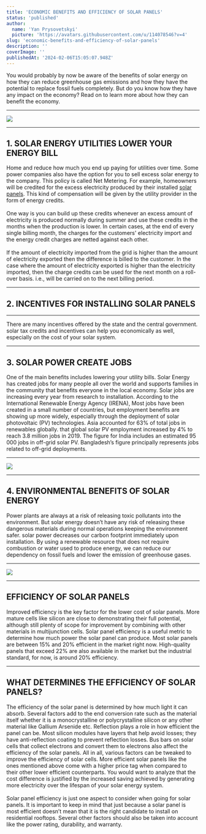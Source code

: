 ```yaml
---
title: 'ECONOMIC BENEFITS AND EFFICIENCY OF SOLAR PANELS'
status: 'published'
author:
  name: 'Yan Prysovetskyi'
  picture: 'https://avatars.githubusercontent.com/u/114078546?v=4'
slug: 'economic-benefits-and-efficiency-of-solar-panels'
description: ''
coverImage: ''
publishedAt: '2024-02-06T15:05:07.948Z'
---
```


You would probably by now be aware of the benefits of solar energy on how they can reduce greenhouse gas emissions and how they have the potential to replace fossil fuels completely. But do you know how they have any impact on the economy? Read on to learn more about how they can benefit the economy.

---

![](https://ae-solar.com/wp-content/uploads/2021/09/image001.jpg)

---

## **1. SOLAR ENERGY UTILITIES LOWER YOUR ENERGY BILL**

Home and reduce how much you end up paying for utilities over time. Some power companies also have the option for you to sell excess solar energy to the company. This policy is called Net Metering. For example, homeowners will be credited for the excess electricity produced by their installed [solar panels](https://ae-solar.com/). This kind of compensation will be given by the utility provider in the form of energy credits.\
\
One way is you can build up these credits whenever an excess amount of electricity is produced normally during summer and use these credits in the months when the production is lower. In certain cases, at the end of every single billing month, the charges for the customers' electricity import and the energy credit charges are netted against each other.\
\
If the amount of electricity imported from the grid is higher than the amount of electricity exported then the difference is billed to the customer. In the case where the amount of electricity exported is higher than the electricity imported, then the charge credits can be used for the next month on a roll-over basis. i.e., will be carried on to the next billing period.

---

## **2. INCENTIVES FOR INSTALLING SOLAR PANELS**

---

There are many incentives offered by the state and the central government. solar tax credits and incentives can help you economically as well, especially on the cost of your solar system.

---

## **3. SOLAR POWER CREATE JOBS**

One of the main benefits includes lowering your utility bills. Solar Energy has created jobs for many people all over the world and supports families in the community that benefits everyone in the local economy. Solar jobs are increasing every year from research to installation. According to the International Renewable Energy Agency (IRENA), Most jobs have been created in a small number of countries, but employment benefits are showing up more widely, especially through the deployment of solar photovoltaic (PV) technologies. Asia accounted for 63% of total jobs in renewables globally. that global solar PV employment increased by 4% to reach 3.8 million jobs in 2019. The figure for India includes an estimated 95 000 jobs in off-grid solar PV. Bangladesh’s figure principally represents jobs related to off-grid deployments.

---

![](https://ae-solar.com/wp-content/uploads/2021/09/image003.png)

---

## **4. ENVIRONMENTAL BENEFITS OF SOLAR ENERGY**

Power plants are always at a risk of releasing toxic pollutants into the environment. But solar energy doesn’t have any risk of releasing these dangerous materials during normal operations keeping the environment safer. solar power decreases our carbon footprint immediately upon installation. By using a renewable resource that does not require combustion or water used to produce energy, we can reduce our dependency on fossil fuels and lower the emission of greenhouse gases.

---

![](https://ae-solar.com/wp-content/uploads/2021/09/image002.jpg)

---

## **EFFICIENCY OF SOLAR PANELS**

Improved efficiency is the key factor for the lower cost of solar panels. More mature cells like silicon are close to demonstrating their full potential, although still plenty of scope for improvement by combining with other materials in multijunction cells. Solar panel efficiency is a useful metric to determine how much power the solar panel can produce. Most solar panels are between 15% and 20% efficient in the market right now. High-quality panels that exceed 22% are also available in the market but the industrial standard, for now, is around 20% efficiency.

---

## **WHAT DETERMINES THE EFFICIENCY OF SOLAR PANELS?**

The efficiency of the solar panel is determined by how much light it can absorb. Several factors add to the end conversion rate such as the material itself whether it is a monocrystalline or polycrystalline silicon or any other material like Gallium Arsenide etc. Reflection plays a role in how efficient the panel can be. Most silicon modules have layers that help avoid losses; they have anti-reflection coating to prevent reflection losses. Bus bars on solar cells that collect electrons and convert them to electrons also affect the efficiency of the solar panels. All in all, various factors can be tweaked to improve the efficiency of solar cells. More efficient solar panels like the ones mentioned above come with a higher price tag when compared to their other lower efficient counterparts. You would want to analyze that the cost difference is justified by the increased saving achieved by generating more electricity over the lifespan of your solar energy system.\
\
Solar panel efficiency is just one aspect to consider when going for solar panels. It is important to keep in mind that just because a solar panel is most efficient doesn’t mean that it is the right candidate to install on residential rooftops. Several other factors should also be taken into account like the power rating, durability, and warranty.